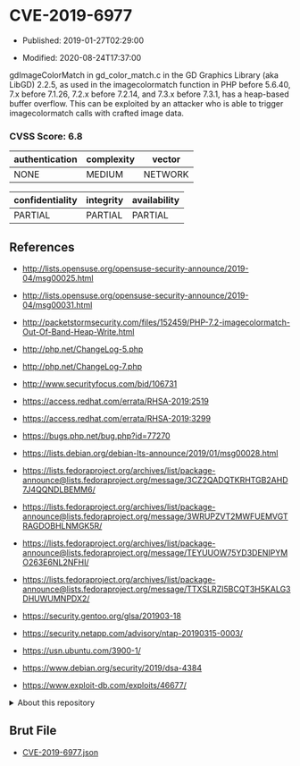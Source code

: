 # CVE-2019-6977

- Published: 2019-01-27T02:29:00

- Modified: 2020-08-24T17:37:00

gdImageColorMatch in gd_color_match.c in the GD Graphics Library (aka LibGD) 2.2.5, as used in the imagecolormatch function in PHP before 5.6.40, 7.x before 7.1.26, 7.2.x before 7.2.14, and 7.3.x before 7.3.1, has a heap-based buffer overflow. This can be exploited by an attacker who is able to trigger imagecolormatch calls with crafted image data.

### CVSS Score: **6.8**

| authentication | complexity | vector |
| --- | --- | --- |
| NONE | MEDIUM | NETWORK |

| confidentiality | integrity | availability |
| --- | --- | --- |
| PARTIAL | PARTIAL | PARTIAL |

## References

* http://lists.opensuse.org/opensuse-security-announce/2019-04/msg00025.html

* http://lists.opensuse.org/opensuse-security-announce/2019-04/msg00031.html

* http://packetstormsecurity.com/files/152459/PHP-7.2-imagecolormatch-Out-Of-Band-Heap-Write.html

* http://php.net/ChangeLog-5.php

* http://php.net/ChangeLog-7.php

* http://www.securityfocus.com/bid/106731

* https://access.redhat.com/errata/RHSA-2019:2519

* https://access.redhat.com/errata/RHSA-2019:3299

* https://bugs.php.net/bug.php?id=77270

* https://lists.debian.org/debian-lts-announce/2019/01/msg00028.html

* https://lists.fedoraproject.org/archives/list/package-announce@lists.fedoraproject.org/message/3CZ2QADQTKRHTGB2AHD7J4QQNDLBEMM6/

* https://lists.fedoraproject.org/archives/list/package-announce@lists.fedoraproject.org/message/3WRUPZVT2MWFUEMVGTRAGDOBHLNMGK5R/

* https://lists.fedoraproject.org/archives/list/package-announce@lists.fedoraproject.org/message/TEYUUOW75YD3DENIPYMO263E6NL2NFHI/

* https://lists.fedoraproject.org/archives/list/package-announce@lists.fedoraproject.org/message/TTXSLRZI5BCQT3H5KALG3DHUWUMNPDX2/

* https://security.gentoo.org/glsa/201903-18

* https://security.netapp.com/advisory/ntap-20190315-0003/

* https://usn.ubuntu.com/3900-1/

* https://www.debian.org/security/2019/dsa-4384

* https://www.exploit-db.com/exploits/46677/

<details>
<summary>About this repository</summary> 

  This repository is part of the project [Live Hack CVE](https://github.com/Live-Hack-CVE). Main website can be found [www.live-hack.org](https://www.live-hack.org) 
  
  Made by [Sn0wAlice](https://github.com/Sn0wAlice) for the people that care about security and need to have a feed of the latest CVEs. Hope you enjoy it, don't forget to star the repo and follow me on [Twitter](https://twitter.com/Sn0wAlice) and [Github](https://github.com/Sn0wAlice). And that is my [personnal website](https://www.alice-snow.me/)

  - [Home Page](https://github.com/Live-Hack-CVE)
  - [Framework](https://github.com/Live-Hack-CVE/cve-framework)
  - [CVE database](https://github.com/Live-Hack-CVE/full_database)
  - [Changelog](https://github.com/Live-Hack-CVE/Changelog)
</details>

## Brut File

* [CVE-2019-6977.json](https://raw.githubusercontent.com/Live-Hack-CVE/full_database/main/cves/2019/CVE-2019-6977.json)

